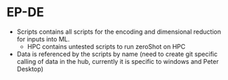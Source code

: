 # EP-DE

- Scripts contains all scripts for the encoding and dimensional reduction for inputs into ML.
	* HPC contains untested scripts to run zeroShot on HPC
- Data is referenced by the scripts by name (need to create git specific calling of data in the hub, currently it is specific to windows and Peter Desktop)

